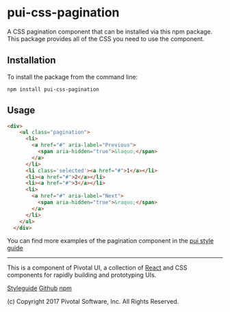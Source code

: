 # pui-css-pagination

A CSS pagination component that can be installed via this npm package.
This package provides all of the CSS you need to use the component.



## Installation

To install the package from the command line:

```
npm install pui-css-pagination
```

## Usage

```html
<div>
    <ul class="pagination">
      <li>
        <a href="#" aria-label="Previous">
          <span aria-hidden="true">&laquo;</span>
        </a>
      </li>
      <li class='selected'><a href="#">1</a></li>
      <li><a href="#">2</a></li>
      <li><a href="#">3</a></li>
      <li>
        <a href="#" aria-label="Next">
          <span aria-hidden="true">&raquo;</span>
        </a>
      </li>
    </ul>
  </div>
```


You can find more examples of the pagination component in the [pui style guide](http://styleguide.pivotal.io/)


*****************************************

This is a component of Pivotal UI, a collection of [React](https://facebook.github.io/react/) and CSS components for rapidly building and prototyping UIs.

[Styleguide](http://styleguide.pivotal.io)
[Github](https://github.com/pivotal-cf/pivotal-ui)
[npm](https://www.npmjs.com/browse/keyword/pivotal%20ui%20modularized)

(c) Copyright 2017 Pivotal Software, Inc. All Rights Reserved.
